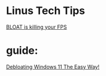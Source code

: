# Linus Tech Tips
[BLOAT is killing your FPS](https://youtu.be/yVNkMNVv4Y4)

# guide:
[Debloating Windows 11 The Easy Way!](https://youtu.be/8ReoMuCUdKE)
